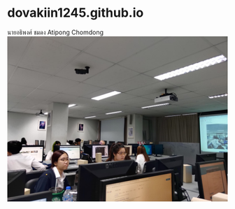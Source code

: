 # dovakiin1245.github.io
นายอธิพงศ์ ชมดง Atipong Chomdong
![image](119940758_323695838862922_5254677599557816854_n.jpg)
